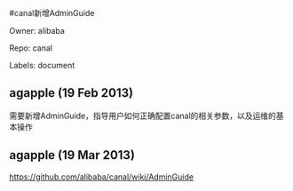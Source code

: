 #canal新增AdminGuide

Owner: alibaba

Repo: canal

Labels: document 

## agapple (19 Feb 2013)

需要新增AdminGuide，指导用户如何正确配置canal的相关参数，以及运维的基本操作


## agapple (19 Mar 2013)

https://github.com/alibaba/canal/wiki/AdminGuide


